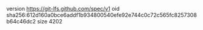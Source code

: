 version https://git-lfs.github.com/spec/v1
oid sha256:612d160a0bce6addf1b934800540efe92e744c0c72c565fc8257308b64c46dc2
size 4202
